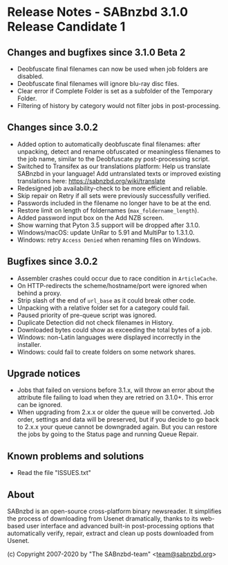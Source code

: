 Release Notes - SABnzbd 3.1.0 Release Candidate 1
=========================================================

## Changes and bugfixes since 3.1.0 Beta 2
- Deobfuscate final filenames can now be used when job folders are disabled.
- Deobfuscate final filenames will ignore blu-ray disc files.
- Clear error if Complete Folder is set as a subfolder of the Temporary Folder.
- Filtering of history by category would not filter jobs in post-processing.

## Changes since 3.0.2
- Added option to automatically deobfuscate final filenames: after unpacking, 
  detect and rename obfuscated or meaningless filenames to the job name, 
  similar to the Deobfuscate.py post-processing script. 
- Switched to Transifex as our translations platform:
  Help us translate SABnzbd in your language! Add untranslated texts or 
  improved existing translations here: https://sabnzbd.org/wiki/translate
- Redesigned job availability-check to be more efficient and reliable.
- Skip repair on Retry if all sets were previously successfully verified.
- Passwords included in the filename no longer have to be at the end.
- Restore limit on length of foldernames (`max_foldername_length`).
- Added password input box on the Add NZB screen. 
- Show warning that Pyton 3.5 support will be dropped after 3.1.0.
- Windows/macOS: update UnRar to 5.91 and MultiPar to 1.3.1.0.
- Windows: retry `Access Denied` when renaming files on Windows. 

## Bugfixes since 3.0.2
- Assembler crashes could occur due to race condition in `ArticleCache`.
- On HTTP-redirects the scheme/hostname/port were ignored when behind a proxy.
- Strip slash of the end of `url_base` as it could break other code.
- Unpacking with a relative folder set for a category could fail.
- Paused priority of pre-queue script was ignored.
- Duplicate Detection did not check filenames in History.
- Downloaded bytes could show as exceeding the total bytes of a job.
- Windows: non-Latin languages were displayed incorrectly in the installer.
- Windows: could fail to create folders on some network shares.

## Upgrade notices
- Jobs that failed on versions before 3.1.x, will throw an error about the 
  attribute file failing to load when they are retried on 3.1.0+. This error 
  can be ignored.
- When upgrading from 2.x.x or older the queue will be converted. Job order,
  settings and data will be preserved, but if you decide to go back to 2.x.x
  your queue cannot be downgraded again. But you can restore the jobs by going
  to the Status page and running Queue Repair.

## Known problems and solutions
- Read the file "ISSUES.txt"

## About
  SABnzbd is an open-source cross-platform binary newsreader.
  It simplifies the process of downloading from Usenet dramatically, thanks
  to its web-based user interface and advanced built-in post-processing options
  that automatically verify, repair, extract and clean up posts downloaded
  from Usenet.

  (c) Copyright 2007-2020 by "The SABnzbd-team" \<team@sabnzbd.org\>
